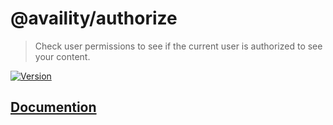# @availity/authorize
> Check user permissions to see if the current user is authorized to see your content.

[![Version](https://img.shields.io/npm/v/@availity/authorize.svg?style=for-the-badge)](https://www.npmjs.com/package/@availity/authorize)

## [Documention](https://availity.github.io/availity-react/components/authorize)
